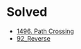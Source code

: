 # Solved

- [1496. Path Crossing](./rs/src/bin/1496_Path.rs)
- [92_Reverse](./rs/src/bin/92_Reverse.rs)
